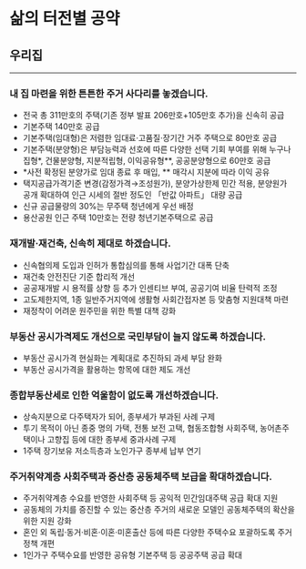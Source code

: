# 삶의 터전별 공약

## 우리집

***

### 내 집 마련을 위한 튼튼한 주거 사다리를 놓겠습니다.
- 전국 총 311만호의 주택(기존 정부 발표 206만호+105만호 추가)을 신속히 공급
- 기본주택 140만호 공급
- 기본주택(임대형)은 저렴한 임대료·고품질·장기간 거주 주택으로 80만호 공급
- 기본주택(분양형)은 부담능력과 선호에 따른 다양한 선택 기회 부여를 위해
누구나집형*, 건물분양형, 지분적립형, 이익공유형**, 공공분양형으로 60만호 공급
- *사전 확정된 분양가로 임대 종료 후 매입, ** 매각시 지분에 따라 이익 공유
- 택지공급가격기준 변경(감정가격→조성원가), 분양가상한제 민간 적용, 분양원가
공개 확대하여 인근 시세의 절반 정도인 「반값 아파트」 대량 공급
- 신규 공급물량의 30%는 무주택 청년에게 우선 배정
- 용산공원 인근 주택 10만호는 전량 청년기본주택으로 공급

### 재개발·재건축, 신속히 제대로 하겠습니다.
- 신속협의제 도입과 인허가 통합심의를 통해 사업기간 대폭 단축
- 재건축 안전진단 기준 합리적 개선
- 공공재개발 시 용적률 상향 등 추가 인센티브 부여, 공공기여 비율 탄력적 조정
- 고도제한지역, 1종 일반주거지역에 생활형 사회간접자본 등 맞춤형 지원대책 마련
- 재정착이 어려운 원주민을 위한 특별 대책 강화

### 부동산 공시가격제도 개선으로 국민부담이 늘지 않도록 하겠습니다.
- 부동산 공시가격 현실화는 계획대로 추진하되 과세 부담 완화
- 부동산 공시가격을 활용하는 항목에 대한 제도 개선

### 종합부동산세로 인한 억울함이 없도록 개선하겠습니다.
- 상속지분으로 다주택자가 되어, 종부세가 부과된 사례 구제
- 투기 목적이 아닌 종중 명의 가택, 전통 보전 고택, 협동조합형 사회주택, 농어촌주택이나 고향집 등에 대한 종부세 중과사례 구제
- 1주택 장기보유 저소득층과 노인가구 종부세 납부 연기

### 주거취약계층 사회주택과 중산층 공동체주택 보급을 확대하겠습니다.
- 주거취약계층 수요를 반영한 사회주택 등 공익적 민간임대주택 공급 확대 지원
- 공동체의 가치를 증진할 수 있는 중산층 주거의 새로운 모델인 공동체주택의 확산을 위한 지원 강화
- 혼인 외 독립·동거·비혼·이혼·미혼출산 등에 따른 다양한 주택수요 포괄하도록 주거정책 개편
- 1인가구 주택수요를 반영한 공유형 기본주택 등 공공주택 공급 확대